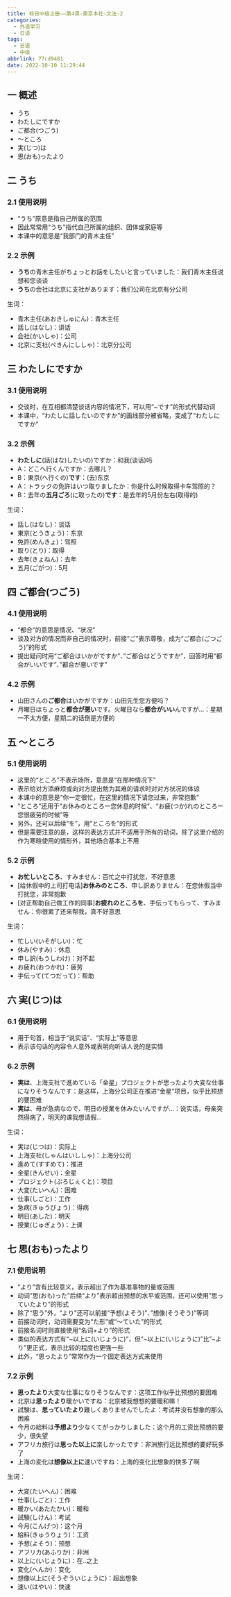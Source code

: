 ```yaml
---
title: 标日中级上册——第4课-東京本社-文法-2
categories:
  - 外语学习
  - 日语
tags:
  - 日语
  - 中级
abbrlink: 77cd9481
date: 2022-10-10 11:29:44
---
```

## 一  概述

* うち
* わたしにですか
* ご都合(つごう)
* ～ところ
* 実(じつ)は
* 思(おも)ったより

<!--more-->

## 二 うち

### 2.1 使用说明

* “うち”原意是指自己所属的范围
* 因此常常用“うち”指代自己所属的组织、团体或家庭等
* 本课中的意思是“我部门的青木主任”

### 2.2 示例

* **うち**の青木主任がちょっとお話をしたいと言っていました：我们青木主任说想和您谈谈
* **うち**の会社は北京に支社があります：我们公司在北京有分公司

生词：

* 青木主任(あおきしゅにん)：青木主任
* 話し(はなし)：讲话
* 会社(かいしゃ)：公司
* 北京に支社(ぺきんにししゃ)：北京分公司

## 三 わたしにですか

### 3.1 使用说明

* 交谈时，在互相都清楚谈话内容的情况下，可以用“~です”的形式代替动词
* 本课中，“わたしに話したいのですか”的画线部分被省略，变成了“わたしにですか”

### 3.2 示例

* **わたしに**(話(はな)したいの)ですか：和我(谈话)吗
* A：どこへ行くんですか：去哪儿？
* B：東京(へ行くの)**です**：(去)东京
* A：トラックの免許はいつ取りましたか：你是什么时候取得卡车驾照的？
* B：去年の**五月ごろ**(に取ったの)**です**：是去年的5月份左右(取得的)

生词：

* 話し(はなし)：谈话
* 東京(とうきょう)：东京
* 免許(めんきょ)：驾照
* 取り(とり)：取得
* 去年(きょねん)：去年
* 五月(ごがつ)：5月

## 四 ご都合(つごう)

### 4.1 使用说明

* “都合”的意思是情况、“状况”
* 谈及对方的情况而非自己的情况时，前接“ご”表示尊敬，成为“ご都合(ごつごう)”的形式
* 提出疑问时用“ご都合はいかがですか”、”ご都合はどうですか”，回答时用“都合がいいです”、”都合が悪いです”

### 4.2 示例

* 山田さんの**ご都合**はいかがですか：山田先生您方便吗？
* 月曜日はちょっと**都合が悪い**です。火曜日なら**都合がいい**んですが…：星期一不太方便，星期二的话倒是方便的

## 五 ～ところ

### 5.1 使用说明

* 这里的“ところ”不表示场所，意思是“在那种情况下”
* 表示给对方添麻烦或向对方提出勉为其难的请求时对对方状况的体谅
* 本课中的意思是“你一定很忙，在这里的情况下请您过来，非常抱歉”
* “ところ”还用于“お休みのところー您休息的时候”、“お疲(つか)れのところー您很疲劳的时候”等
* 另外，还可以后续“を”，用“ところを”的形式
* 但是需要注意的是，这样的表达方式并不适用于所有的动词，除了这里介绍的作为寒暄使用的情形外，其他场合基本上不用

### 5.2 示例

* **お忙しいところ**、すみません：百忙之中打扰您，不好意思
* [给休假中的上司打电话]**お休みのところ**、申し訳ありません：在您休假当中打扰您，非常抱歉
* [对正帮助自己做工作的同事]**お疲れのところを**、手伝ってもらって、すみません：你很累了还来帮我，真不好意思

生词：

* 忙しい(いそがしい)：忙
* 休み(やすみ)：休息
* 申し訳(もうしわけ)：对不起
* お疲れ(おつかれ)：疲劳
* 手伝って(てつだって)：帮助

## 六 実(じつ)は

### 6.1 使用说明

* 用于句首，相当于“说实话”、“实际上”等意思
* 表示该句话的内容令人意外或表明向听话人说的是实情

### 6.2 示例

* **実は**、上海支社で進めている「金星」プロジェクトが思ったより大変な仕事になりそうなんです：是这样，上海分公司正在推进“金星”项目，似乎比预想的要困难
* **実は**、母が急病なので、明日の授業を休みたいんですが…：说实话，母亲突然得病了，明天的课我想请假...

生词：

* 実は(じつは)：实际上
* 上海支社(しゃんはいししゃ)：上海分公司
* 進めて(すすめて)：推进
* 金星(きんせい)：金星
* プロジェクト(ぷろじぇくと)：项目
* 大変(たいへん)：困难
* 仕事(しごと)：工作
* 急病(きゅうびょう)：得病
* 明日(あした)：明天
* 授業(じゅぎょう)：上课

## 七 思(おも)ったより

### 7.1 使用说明

* “より”含有比较意义，表示超出了作为基准事物的量或范围
* 动词“思(おも)った”后续“より”表示超出预想的水平或范围，还可以使用“思っていたより”的形式
* 除了“思う”外，“より”还可以前接“予想(よそう)”、”想像(そうぞう)”等词
* 前接动词时，动词需要变为“た形”或“～ていた”的形式
* 前接名词时则直接使用“名词+より”的形式
* 类似的表达方式有“\~以上に(いじょうに)”，但“\~以上に(いじょうに)”比”\~より”更正式，表示比较的程度也更强一些
* 此外，“思ったより”常常作为一个固定表达方式来使用

### 7.2 示例

* **思ったより**大変な仕事になりそうなんです：这项工作似乎比预想的要困难
* 北京は**思ったより**暖かいですね：北京被我想想的要暖和嘛！
* 試験は、**思っていたより**難しくありませんでしたよ：考试并没有想象的那么困难
* 今月の給料は**予想より**少なくてがっかりしました：这个月的工资比预想的要少，很失望
* アフリカ旅行は**思った以上に**楽しかったです：非洲旅行远比预想的要好玩多了
* 上海の変化は**想像以上に**速いですね：上海的变化比想象的快多了啊

生词：

* 大変(たいへん)：困难
* 仕事(しごと)：工作
* 暖かい(あたたかい)：暖和
* 試験(しけん)：考试
* 今月(こんげつ)：这个月
* 給料(きゅうりょう)：工资
* 予想(よそう)：预想
* アフリカ(あふりか)：非洲
* 以上に(いじょうに)：在..之上
* 変化(へんか)：变化
* 想像以上に(そうぞういじょうに)：超出想象
* 速い(はやい)：快速

